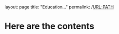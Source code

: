 layout: page
title: "Education..."
permalink: /[URL-PATH](https://github.com/nawal99/nawal99.github.io/blob/main/Education.md)

# Here are the contents
